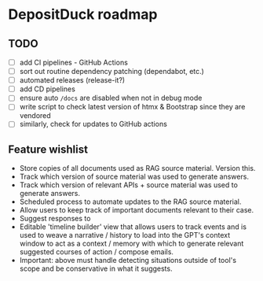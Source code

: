 # DepositDuck roadmap

## TODO

- [ ] add CI pipelines - GitHub Actions
- [ ] sort out routine dependency patching (dependabot, etc.)
- [ ] automated releases (release-it?)
- [ ] add CD pipelines
- [ ] ensure auto `/docs` are disabled when not in debug mode
- [ ] write script to check latest version of htmx & Bootstrap since they are vendored
- [ ] similarly, check for updates to GitHub actions

## Feature wishlist

- Store copies of all documents used as RAG source material. Version this.
- Track which version of source material was used to generate answers.
- Track which version of relevant APIs + source material was used to generate answers.
- Scheduled process to automate updates to the RAG source material.
- Allow users to keep track of important documents relevant to their case.
- Suggest responses to
- Editable 'timeline builder' view that allows users to track events and is used to weave
  a narrative / history to load into the GPT's context window to act as a context / memory
  with which to generate relevant suggested courses of action / compose emails.  
- Important: above must handle detecting situations outside of tool's scope and be
  conservative in what it suggests.
